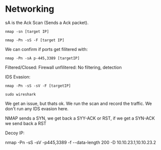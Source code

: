 # Networking

sA is the Ack Scan (Sends a Ack packet).

`nmap -sn [target IP]`

`nmap -Pn -sS -F [target IP]`

We can confirm if ports get filitered with:

`nmap -Pn -sA p-445,3389 [targetIP]`

Filtered/Closed: Firewall
unfilitered: No filtering, detection

IDS Evasion:

`nmap -Pn -sS -sV -F [targetIP]`

`sudo wireshark`

We get an issue, but thats ok. We run the scan and record the traffic. We don't run any IDS evasion here.

NMAP sends a SYN, we get back a SYY-ACK or RST, if we get a SYN-ACK we send back a RST

Decoy IP:

nmap -Pn -sS -sV -p445,3389 -f --data-length 200 -D 10.10.23.1,10.10.23.2 <Ziel-IP>


